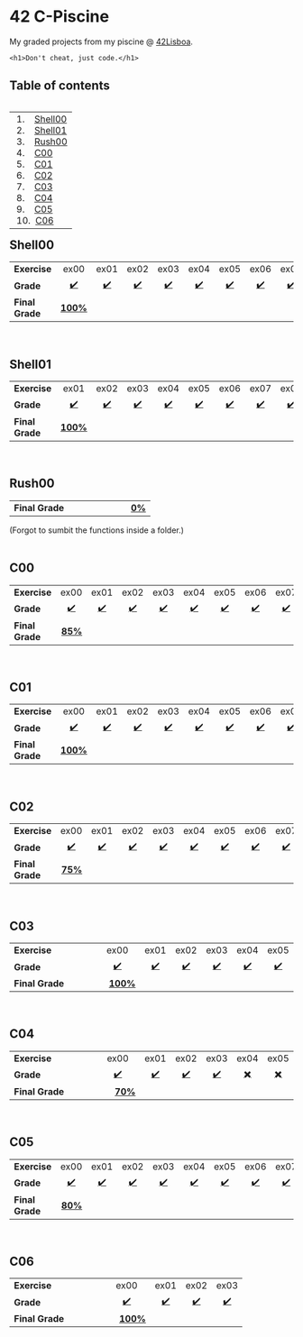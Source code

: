 # 42 C-Piscine
My graded projects from my piscine @ [42Lisboa](https://www.42lisboa.com/en/curriculum/).
```
<h1>Don't cheat, just code.</h1>
```

## Table of contents
<table align = left>
  <td>
    &nbsp;1. &nbsp;&nbsp;&nbsp;<a href="#shell00">Shell00</a><br/>
    &nbsp;2. &nbsp;&nbsp;&nbsp;<a href="#shell01">Shell01</a><br/>
    &nbsp;3. &nbsp;&nbsp;&nbsp;<a href="#rush00">Rush00</a><br/>
    &nbsp;4. &nbsp;&nbsp;&nbsp;<a href="#c00">C00</a><br/>
    &nbsp;5. &nbsp;&nbsp;&nbsp;<a href="#c01">C01</a><br/>
    &nbsp;6. &nbsp;&nbsp;&nbsp;<a href="#c02">C02</a><br/>
    &nbsp;7. &nbsp;&nbsp;&nbsp;<a href="#c03">C03</a><br/>
    &nbsp;8. &nbsp;&nbsp;&nbsp;<a href="#c04">C04</a><br/>
    &nbsp;9. &nbsp;&nbsp;&nbsp;<a href="#c05">C05</a><br/>
    &nbsp;10. &nbsp;<a href="#c06">C06</a>
  </td>
</table>
<br/>
<br/>
<br/>
<br/>
<br/>
<br/>
<br/>
<br/>
<br/>
<br/>
<br/>

## Shell00
<table>
  <tr align="center">
    <td align="left" width="150"><b>Exercise</b></td>
    <td>ex00</td>
    <td>ex01</td>
    <td>ex02</td>
    <td>ex03</td>
    <td>ex04</td>
    <td>ex05</td>
    <td>ex06</td>
    <td>ex07</td>
    <td>ex08</td>
    <td>ex09</td>
  </tr>
  <tr align="center">
    <td align="left"><b>Grade</b></td>
    <td><a href="./Shell00/ex00">✔️</a></td>
    <td><a href="./Shell00/ex01">✔️</a></td>
    <td><a href="./Shell00/ex02">✔️</a></td>
    <td><a href="./Shell00/ex03">✔️</a></td>
    <td><a href="./Shell00/ex04">✔️</a></td>
    <td><a href="./Shell00/ex05">✔️</a></td>
    <td><a href="./Shell00/ex06">✔️</a></td>
    <td><a href="./Shell00/ex07">✔️</a></td>
    <td><a href="./Shell00/ex08">✔️</a></td>
    <td><a href="./Shell00/ex09">✔️</a></td>
  </tr>
  <tr>
    <td align="left"><b>Final Grade</b></td>
    <td align="right" width="68"><b><a href="./Shell00">100%</a></b></td>
  </tr>
</table>
<br/>

## Shell01
<table>
  <tr align="center">
    <td align="left" width="150"><b>Exercise</b></td>
    <td>ex01</td>
    <td>ex02</td>
    <td>ex03</td>
    <td>ex04</td>
    <td>ex05</td>
    <td>ex06</td>
    <td>ex07</td>
    <td>ex08</td>
  </tr>
  <tr align="center">
    <td align="left"><b>Grade</b></td>
    <td><a href="./Shell01/ex01">✔️</a></td>
    <td><a href="./Shell01/ex02">✔️</a></td>
    <td><a href="./Shell01/ex03">✔️</a></td>
    <td><a href="./Shell01/ex04">✔️</a></td>
    <td><a href="./Shell01/ex05">✔️</a></td>
    <td><a href="./Shell01/ex06">✔️</a></td>
    <td><a href="./Shell01/ex07">✔️</a></td>
    <td><a href="./Shell01/ex08">✔️</a></td>
  </tr>
  <tr>
    <td align="left"><b>Final Grade</b></td>
    <td align="right" width="68"><b><a href="./Shell01">100%</a></b></td>
  </tr>
</table>
<br/>

## Rush00
<table>
  <tr align="center">
    <td align="left" width="150"><b>Final Grade</b></td>
    <td align="right" width="68"><b><a href="./Rush00">0%</a></b></td>
  </tr>
</table>
(Forgot to sumbit the functions inside a folder.)
<br/>
<br/>

## C00
<table>
  <tr align="center">
    <td align="left" width="150"><b>Exercise</b></td>
    <td>ex00</td>
    <td>ex01</td>
    <td>ex02</td>
    <td>ex03</td>
    <td>ex04</td>
    <td>ex05</td>
    <td>ex06</td>
    <td>ex07</td>
    <td>ex08</td>
  </tr>
  <tr align="center">
    <td align="left"><b>Grade</b></td>
    <td><a href="./C00/ex00">✔️</a></td>
    <td><a href="./C00/ex01">✔️</a></td>
    <td><a href="./C00/ex02">✔️</a></td>
    <td><a href="./C00/ex03">✔️</a></td>
    <td><a href="./C00/ex04">✔️</a></td>
    <td><a href="./C00/ex05">✔️</a></td>
    <td><a href="./C00/ex06">✔️</a></td>
    <td><a href="./C00/ex07">✔️</a></td>
    <td><a href="./C00">✖️</a></td>
  </tr>
  <tr>
    <td align="left"><b>Final Grade</b></td>
    <td align="right" width="68"><b><a href="./C00">85%</a></b></td>
  </tr>
</table>
<br/>

## C01
<table>
  <tr align="center">
    <td align="left" width="150"><b>Exercise</b></td>
    <td>ex00</td>
    <td>ex01</td>
    <td>ex02</td>
    <td>ex03</td>
    <td>ex04</td>
    <td>ex05</td>
    <td>ex06</td>
    <td>ex07</td>
    <td>ex08</td>
  </tr>
  <tr align="center">
    <td align="left"><b>Grade</b></td>
    <td><a href="./C01/ex00">✔️</a></td>
    <td><a href="./C01/ex01">✔️</a></td>
    <td><a href="./C01/ex02">✔️</a></td>
    <td><a href="./C01/ex03">✔️</a></td>
    <td><a href="./C01/ex04">✔️</a></td>
    <td><a href="./C01/ex05">✔️</a></td>
    <td><a href="./C01/ex06">✔️</a></td>
    <td><a href="./C01/ex07">✔️</a></td>
    <td><a href="./C01/ex08">✔️</a></td>
  </tr>
  <tr>
    <td align="left"><b>Final Grade</b></td>
    <td align="right" width="68"><b><a href="./C01">100%</a></b></td>
  </tr>
</table>
<br/>

## C02
<table>
  <tr align="center">
    <td align="left" width="150"><b>Exercise</b></td>
    <td>ex00</td>
    <td>ex01</td>
    <td>ex02</td>
    <td>ex03</td>
    <td>ex04</td>
    <td>ex05</td>
    <td>ex06</td>
    <td>ex07</td>
    <td>ex08</td>
    <td>ex09</td>
    <td>ex10</td>
    <td>ex11</td>
    <td>ex12</td>
  </tr>
  <tr align="center">
    <td align="left"><b>Grade</b></td>
    <td><a href="./C02/ex00">✔️</a></td>
    <td><a href="./C02/ex01">✔️</a></td>
    <td><a href="./C02/ex02">✔️</a></td>
    <td><a href="./C02/ex03">✔️</a></td>
    <td><a href="./C02/ex04">✔️</a></td>
    <td><a href="./C02/ex05">✔️</a></td>
    <td><a href="./C02/ex06">✔️</a></td>
    <td><a href="./C02/ex07">✔️</a></td>
    <td><a href="./C02/ex08">✔️</a></td>
    <td><a href="./C02/ex09">✔️</a></td>
    <td><a href="./C02/ex10">✔️</a></td>
    <td><a href="./C02">✖️</a></td>
    <td><a href="./C02">✖️</a></td>
  </tr>
  <tr>
    <td align="left"><b>Final Grade</b></td>
    <td align="right" width="68"><b><a href="./C02">75%</a></b></td>
  </tr>
</table>
<br/>


## C03
<table>
  <tr align="center">
    <td align="left" width="150"><b>Exercise</b></td>
    <td>ex00</td>
    <td>ex01</td>
    <td>ex02</td>
    <td>ex03</td>
    <td>ex04</td>
    <td>ex05</td>
  </tr>
  <tr align="center">
    <td align="left"><b>Grade</b></td>
    <td><a href="./C03/ex00">✔️</a></td>
    <td><a href="./C03/ex01">✔️</a></td>
    <td><a href="./C03/ex02">✔️</a></td>
    <td><a href="./C03/ex03">✔️</a></td>
    <td><a href="./C03/ex04">✔️</a></td>
    <td><a href="./C03/ex05">✔️</a></td>
  </tr>
  <tr>
    <td align="left"><b>Final Grade</b></td>
    <td align="right" width="68"><b><a href="./C03">100%</a></b></td>
  </tr>
</table>
<br/>

## C04
<table>
  <tr align="center">
    <td align="left" width="150"><b>Exercise</b></td>
    <td>ex00</td>
    <td>ex01</td>
    <td>ex02</td>
    <td>ex03</td>
    <td>ex04</td>
    <td>ex05</td>
  </tr>
  <tr align="center">
    <td align="left"><b>Grade</b></td>
    <td><a href="./C04/ex00">✔️</a></td>
    <td><a href="./C04/ex01">✔️</a></td>
    <td><a href="./C04/ex02">✔️</a></td>
    <td><a href="./C04/ex03">✔️</a></td>
    <td><a href="./C04">✖️</a></td>
    <td><a href="./C04">✖️</a></td>
  </tr>
  <tr>
    <td align="left"><b>Final Grade</b></td>
    <td align="right" width="68"><b><a href="./C04">70%</a></b></td>
  </tr>
</table>
<br/>

## C05
<table>
  <tr align="center">
    <td align="left" width="150"><b>Exercise</b></td>
    <td>ex00</td>
    <td>ex01</td>
    <td>ex02</td>
    <td>ex03</td>
    <td>ex04</td>
    <td>ex05</td>
    <td>ex06</td>
    <td>ex07</td>
    <td>ex08</td>
  </tr>
  <tr align="center">
    <td align="left"><b>Grade</b></td>
    <td><a href="./C05/ex00">✔️</a></td>
    <td><a href="./C05/ex01">✔️</a></td>
    <td><a href="./C05/ex02">✔️</a></td>
    <td><a href="./C05/ex03">✔️</a></td>
    <td><a href="./C05/ex04">✔️</a></td>
    <td><a href="./C05/ex05">✔️</a></td>
    <td><a href="./C05/ex06">✔️</a></td>
    <td><a href="./C05/ex07">✔️</a></td>
    <td><a href="./C05">✖️</a></td>
  </tr>
  <tr>
    <td align="left"><b>Final Grade</b></td>
    <td align="right" width="68"><b><a href="./C05">80%</a></b></td>
  </tr>
</table>
<br/>

## C06
<table>
  <tr align="center">
    <td align="left" width="150"><b>Exercise</b></td>
    <td>ex00</td>
    <td>ex01</td>
    <td>ex02</td>
    <td>ex03</td>
  </tr>
  <tr align="center">
    <td align="left"><b>Grade</b></td>
    <td><a href="./C06/ex00">✔️</a></td>
    <td><a href="./C06/ex01">✔️</a></td>
    <td><a href="./C06/ex02">✔️</a></td>
    <td><a href="./C06/ex03">✔️</a></td>
  </tr>
  <tr>
    <td align="left"><b>Final Grade</b></td>
    <td align="right" width="68"><b><a href="./C06">100%</a></b></td>
  </tr>
</table>
